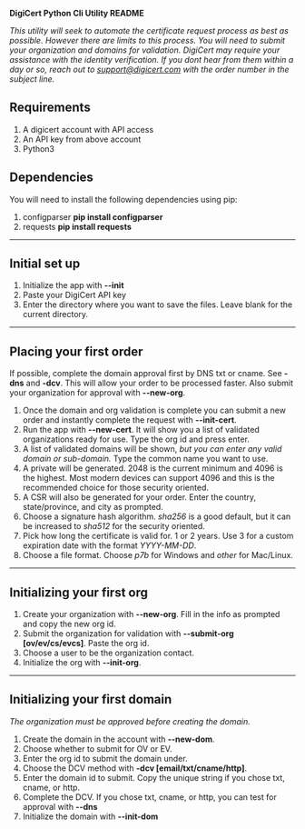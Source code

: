 **DigiCert Python Cli Utility README**

*This utility will seek to automate the certificate request process as best as possible. However there are limits to this process. You will need to submit your organization and domains for validation. DigiCert may require your assistance with the identity verification. If you dont hear from them within a day or so, reach out to support@digicert.com with the order number in the subject line.*

## Requirements

1. A digicert account with API access
2. An API key from above account
3. Python3

## Dependencies
You will need to install the following dependencies using pip:

1. configparser **pip install configparser**
2. requests **pip install requests**

---

## Initial set up

1. Initialize the app with **--init**
2. Paste your DigiCert API key
3. Enter the directory where you want to save the files. Leave blank for the current directory.

---

## Placing your first order

If possible, complete the domain approval first by DNS txt or cname. See **-dns** and **-dcv**. This will allow your order to be processed faster.
Also submit your organization for approval with **--new-org**.

1. Once the domain and org validation is complete you can submit a new order and instantly complete the request with **--init-cert**.
2. Run the app with **--new-cert**. It will show you a list of validated organizations ready for use. Type the org id and press enter.
3. A list of validated domains will be shown, *but you can enter any valid domain or sub-domain.* Type the common name you want to use.
4. A private will be generated. 2048 is the current minimum and 4096 is the highest. Most modern devices can support 4096 and this is the recommended choice for those security oriented.
5. A CSR will also be generated for your order. Enter the country, state/province, and city as prompted.
6. Choose a signature hash algorithm. *sha256* is a good default, but it can be increased to *sha512* for the security oriented.
7. Pick how long the certificate is valid for. 1 or 2 years. Use 3 for a custom expiration date with the format *YYYY-MM-DD*.
8. Choose a file format. Choose *p7b* for Windows and *other* for Mac/Linux.

---

## Initializing your first org

1. Create your organization with **--new-org**. Fill in the info as prompted and copy the new org id.
2. Submit the organization for validation with **--submit-org [ov/ev/cs/evcs]**. Paste the org id.
3. Choose a user to be the organization contact.
4. Initialize the org with **--init-org**.

---

## Initializing your first domain

*The organization must be approved before creating the domain.*

1. Create the domain in the account with **--new-dom**.
2. Choose whether to submit for OV or EV.
3. Enter the org id to submit the domain under.
4. Choose the DCV method with **-dcv [email/txt/cname/http]**.
5. Enter the domain id to submit. Copy the unique string if you chose txt, cname, or http.
6. Complete the DCV. If you chose txt, cname, or http, you can test for approval with **--dns**
7. Initialize the domain with **--init-dom**
